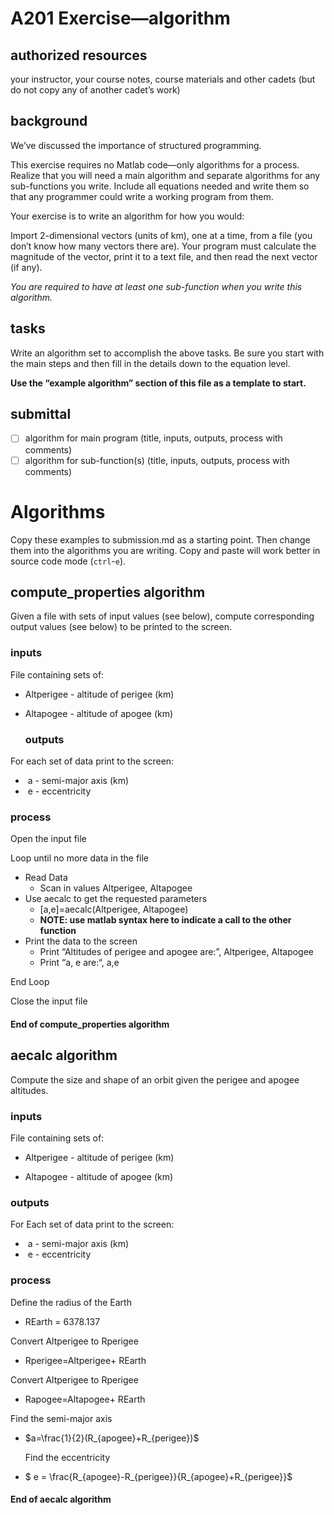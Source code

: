 # A201 Exercise—algorithm

## authorized resources

 your instructor, your course notes, course materials and other cadets (but do not copy any of another cadet’s work)

## background

We’ve discussed the importance of structured programming. 

This exercise requires no Matlab code—only algorithms for a process. Realize that you will need a main algorithm and separate algorithms for any sub-functions you write. Include all equations needed and write them so that any programmer could write a working program from them.

Your exercise is to write an algorithm for how you would:

Import 2-dimensional vectors (units of km), one at a time, from a file (you don’t know how many vectors there are). Your program must calculate the magnitude of the vector, print it to a text file, and then read the next vector (if any).

*You are required to have at least one sub-function when you write this algorithm.*

## tasks

Write an algorithm set to accomplish the above tasks. Be sure you start with the main steps and then fill in the details down to the equation level.

**Use the “example algorithm” section of this file as a template to start.**

## submittal

- [ ] algorithm for main program (title, inputs, outputs, process with comments)
- [ ] algorithm for sub-function(s) (title, inputs, outputs, process with comments)

# Algorithms

Copy these examples to submission.md as a starting point. Then change them into the algorithms you are writing. Copy and paste will work better in source code mode (`ctrl`-`e`). 

## compute_properties algorithm

Given a file with sets of input values (see below), compute corresponding output values (see below) to be printed to the screen.

### inputs

File containing sets of:

- Altperigee    - altitude of perigee (km)

- Altapogee    - altitude of apogee (km)
  
  ### outputs

For each set of data print to the screen:

- ​    a        - semi-major axis (km)
- ​    e        - eccentricity

### process

Open the input file

Loop until no more data in the file

- Read Data
  - Scan in values Altperigee, Altapogee
- Use aecalc to get the requested parameters
  - [a,e]=aecalc(Altperigee, Altapogee)
  - **NOTE: use matlab syntax here to indicate a call to the other function**
- Print the data to the screen
  - Print “Altitudes of perigee and apogee are:”, Altperigee, Altapogee
  - Print “a, e are:“, a,e

End Loop

Close the input file

#### End of compute_properties algorithm

## aecalc algorithm

Compute the size and shape of an orbit given the perigee and apogee altitudes. 

### inputs

File containing sets of:

- Altperigee    - altitude of perigee (km)

- Altapogee    - altitude of apogee (km)

### outputs

For Each set of data print to the screen:

- ​    a        - semi-major axis (km)
- ​    e        - eccentricity

### process

Define the radius of the Earth

- REarth = 6378.137

Convert Altperigee to Rperigee

- Rperigee=Altperigee+ REarth

Convert Altperigee to Rperigee

- Rapogee=Altapogee+ REarth

Find the semi-major axis

- $a=\frac{1}{2}(R_{apogee}+R_{perigee})$
  
  Find the eccentricity

- $ e = \frac{R_{apogee}-R_{perigee}}{R_{apogee}+R_{perigee}}$

#### End of aecalc algorithm
